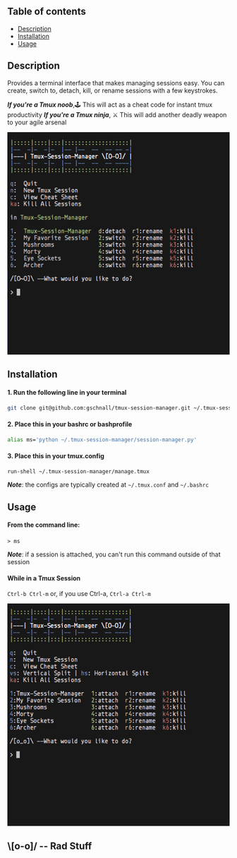 ## Table of contents
- [Description](#description)
- [Installation](#installation)
- [Usage](#usage)

## Description
Provides a terminal interface that makes managing sessions easy. You can create, switch to, detach, kill, or rename sessions with a few keystrokes. 

***If you're a Tmux noob***,🕹️ This will act as a cheat code for instant tmux productivity
***If you're a Tmux ninja***, ⚔️ This will add another deadly weapon to your agile arsenal

![Alt text](./screen_shots/screen_shot_1.png?raw=true "Screen Shot 1")

## Installation
#### 1. Run the following line in your terminal
```bash 
git clone git@github.com:gschnall/tmux-session-manager.git ~/.tmux-session-manager
```
#### 2. Place this in your bashrc or bashprofile
```bash
alias ms='python ~/.tmux-session-manager/session-manager.py'
```
#### 3. Place this in your tmux.config 
```
run-shell ~/.tmux-session-manager/manage.tmux
```
***Note***: the configs are typically created at `~/.tmux.conf` and `~/.bashrc`

## Usage
#### From the command line:
`> ms`

***Note***: if a session is attached, you can't run this command outside of that session 

#### While in a Tmux Session
`Ctrl-b Ctrl-m`
or, if you use Ctrl-a,
`Ctrl-a Ctrl-m`

![Alt text](./screen_shots/screen_shot_2.png?raw=true "Screen Shot 2")

## \\[o-o]/ -- Rad Stuff
